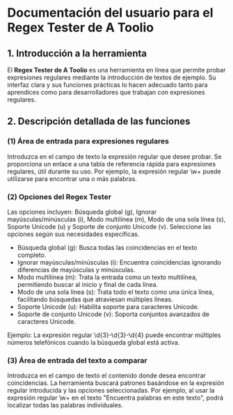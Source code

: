 # Documentación del usuario para el Regex Tester de A Toolio

## 1. Introducción a la herramienta

El **Regex Tester de A Toolio** es una herramienta en línea que permite probar expresiones regulares mediante la introducción de textos de ejemplo. Su interfaz clara y sus funciones prácticas lo hacen adecuado tanto para aprendices como para desarrolladores que trabajan con expresiones regulares.

## 2. Descripción detallada de las funciones

### (1) Área de entrada para expresiones regulares

Introduzca en el campo de texto la expresión regular que desee probar. Se proporciona un enlace a una tabla de referencia rápida para expresiones regulares, útil durante su uso. Por ejemplo, la expresión regular \w+ puede utilizarse para encontrar una o más palabras.

### (2) Opciones del Regex Tester

Las opciones incluyen: Búsqueda global (g), Ignorar mayúsculas/minúsculas (i), Modo multilínea (m), Modo de una sola línea (s), Soporte Unicode (u) y Soporte de conjunto Unicode (v). Seleccione las opciones según sus necesidades específicas.

- Búsqueda global (g): Busca todas las coincidencias en el texto completo.
- Ignorar mayúsculas/minúsculas (i): Encuentra coincidencias ignorando diferencias de mayúsculas y minúsculas.
- Modo multilínea (m): Trata la entrada como un texto multilínea, permitiendo buscar al inicio y final de cada línea.
- Modo de una sola línea (s): Trata todo el texto como una única línea, facilitando búsquedas que atraviesan múltiples líneas.
- Soporte Unicode (u): Habilita soporte para caracteres Unicode.
- Soporte de conjunto Unicode (v): Soporta conjuntos avanzados de caracteres Unicode.

Ejemplo: La expresión regular \d{3}-\d{3}-\d{4} puede encontrar múltiples números telefónicos cuando la búsqueda global está activa.

### (3) Área de entrada del texto a comparar

Introduzca en el campo de texto el contenido donde desea encontrar coincidencias. La herramienta buscará patrones basándose en la expresión regular introducida y las opciones seleccionadas. Por ejemplo, al usar la expresión regular \w+ en el texto "Encuentra palabras en este texto", podrá localizar todas las palabras individuales.